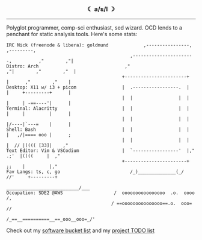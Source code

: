 <h3 align="center">☾ a/s/l ☽</h3>
<hr />

Polyglot programmer, comp-sci enthusiast, sed wizard. OCD lends to a penchant for static analysis tools. Here's some stats:

```
IRC Nick (freenode & libera): goldmund             ,----------------,              ,---------,
                                              ,-----------------------,          ,"        ,"|
Distro: Arch                                ,"                      ,"|        ,"        ,"  |
                                           +-----------------------+  |      ,"        ,"    |
Desktop: X11 w/ i3 + picom                 |  .-----------------.  |  |     +---------+      |
                                           |  |                 |  |  |     | -==----'|      |
Terminal: Alacritty                        |  |                 |  |  |     |         |      |
                                           |  |                 |  |  |/----|`---=    |      |
Shell: Bash                                |  |                 |  |  |   ,/|==== ooo |      ;
                                           |  |                 |  |  |  // |(((( [33]|    ,"
Text Editor: Vim & VSCodium                |  `-----------------'  |," .;'  |((((     |  ,"
                                           +-----------------------+  ;;    |         |,"
Fav Langs: ts, c, go                          /_)______________(_/  //'     +---------+
                                         ___________________________/___
Occupation: SDE2 @AWS                   /  oooooooooooooooo  .o.  oooo /,
                                       / ==ooooooooooooooo==.o.  ooo= //
                                      /_==__==========__==_ooo__ooo=_/'
```

Check out my [software bucket list](./docs/mr_bucket.md)
and my [project TODO list](./docs/todo.md)
